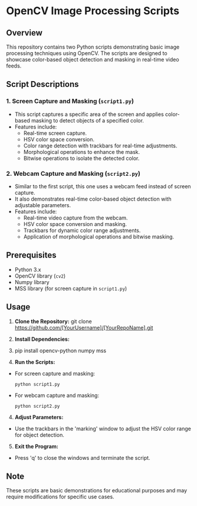 # OpenCV Image Processing Scripts

## Overview
This repository contains two Python scripts demonstrating basic image processing techniques using OpenCV. The scripts are designed to showcase color-based object detection and masking in real-time video feeds.

## Script Descriptions

### 1. Screen Capture and Masking (`script1.py`)
- This script captures a specific area of the screen and applies color-based masking to detect objects of a specified color.
- Features include:
  - Real-time screen capture.
  - HSV color space conversion.
  - Color range detection with trackbars for real-time adjustments.
  - Morphological operations to enhance the mask.
  - Bitwise operations to isolate the detected color.

### 2. Webcam Capture and Masking (`script2.py`)
- Similar to the first script, this one uses a webcam feed instead of screen capture.
- It also demonstrates real-time color-based object detection with adjustable parameters.
- Features include:
  - Real-time video capture from the webcam.
  - HSV color space conversion and masking.
  - Trackbars for dynamic color range adjustments.
  - Application of morphological operations and bitwise masking.

## Prerequisites
- Python 3.x
- OpenCV library (`cv2`)
- Numpy library
- MSS library (for screen capture in `script1.py`)

## Usage

1. **Clone the Repository:**
git clone https://github.com/[YourUsername]/[YourRepoName].git
2. **Install Dependencies:**
3. pip install opencv-python numpy mss


3. **Run the Scripts:**
- For screen capture and masking:
  ```
  python script1.py
  ```
- For webcam capture and masking:
  ```
  python script2.py
  ```

4. **Adjust Parameters:**
- Use the trackbars in the 'marking' window to adjust the HSV color range for object detection.

5. **Exit the Program:**
- Press 'q' to close the windows and terminate the script.

## Note
These scripts are basic demonstrations for educational purposes and may require modifications for specific use cases.
